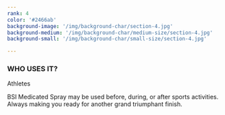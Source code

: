 ```yaml
---
rank: 4
color: '#2466ab'
background-image: '/img/background-char/section-4.jpg'
background-medium: '/img/background-char/medium-size/section-4.jpg'
background-small: '/img/background-char/small-size/section-4.jpg'

---
```


<h3>WHO USES IT?</h3>
<span>Athletes</span>
<p>BSI Medicated Spray may be used before, during, or after sports activities. Always making you ready for another grand triumphant finish. </p>
